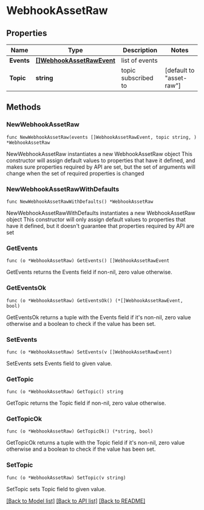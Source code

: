# WebhookAssetRaw

## Properties

Name | Type | Description | Notes
------------ | ------------- | ------------- | -------------
**Events** | [**[]WebhookAssetRawEvent**](WebhookAssetRawEvent.md) | list of events | 
**Topic** | **string** | topic subscribed to | [default to "asset-raw"]

## Methods

### NewWebhookAssetRaw

`func NewWebhookAssetRaw(events []WebhookAssetRawEvent, topic string, ) *WebhookAssetRaw`

NewWebhookAssetRaw instantiates a new WebhookAssetRaw object
This constructor will assign default values to properties that have it defined,
and makes sure properties required by API are set, but the set of arguments
will change when the set of required properties is changed

### NewWebhookAssetRawWithDefaults

`func NewWebhookAssetRawWithDefaults() *WebhookAssetRaw`

NewWebhookAssetRawWithDefaults instantiates a new WebhookAssetRaw object
This constructor will only assign default values to properties that have it defined,
but it doesn't guarantee that properties required by API are set

### GetEvents

`func (o *WebhookAssetRaw) GetEvents() []WebhookAssetRawEvent`

GetEvents returns the Events field if non-nil, zero value otherwise.

### GetEventsOk

`func (o *WebhookAssetRaw) GetEventsOk() (*[]WebhookAssetRawEvent, bool)`

GetEventsOk returns a tuple with the Events field if it's non-nil, zero value otherwise
and a boolean to check if the value has been set.

### SetEvents

`func (o *WebhookAssetRaw) SetEvents(v []WebhookAssetRawEvent)`

SetEvents sets Events field to given value.


### GetTopic

`func (o *WebhookAssetRaw) GetTopic() string`

GetTopic returns the Topic field if non-nil, zero value otherwise.

### GetTopicOk

`func (o *WebhookAssetRaw) GetTopicOk() (*string, bool)`

GetTopicOk returns a tuple with the Topic field if it's non-nil, zero value otherwise
and a boolean to check if the value has been set.

### SetTopic

`func (o *WebhookAssetRaw) SetTopic(v string)`

SetTopic sets Topic field to given value.



[[Back to Model list]](../README.md#documentation-for-models) [[Back to API list]](../README.md#documentation-for-api-endpoints) [[Back to README]](../README.md)


